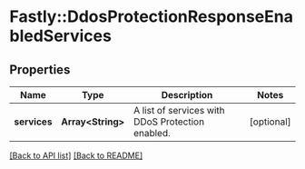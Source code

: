 # Fastly::DdosProtectionResponseEnabledServices

## Properties

| Name | Type | Description | Notes |
| ---- | ---- | ----------- | ----- |
| **services** | **Array&lt;String&gt;** | A list of services with DDoS Protection enabled. | [optional] |

[[Back to API list]](../../README.md#endpoints) [[Back to README]](../../README.md)

